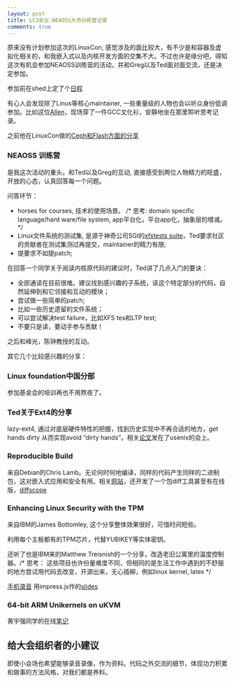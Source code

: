 ```yaml
---
layout: post
title: LC3会议-NEAOSS大师训练营记录
comments: true
---
```


原来没有计划参加这次的LinuxCon, 感觉涉及的面比较大，有不少是和容器及虚拟化相关的，和我嵌入式以及内核开发方面的交集不大。不过也许是缘分吧，得知这次有机会参加NEAOSS训练营的活动，并和Greg以及Ted面对面交流，还是决定参加。

参加前在shed上定了个[日程](https://lc3china2017.sched.com/yangwenbo)

有心人会发现除了Linus等核心maintainer, 一些重量级的人物也会以听众身份低调参加。比如这位[Allen](https://lc3china2017.sched.com/allensamuels)，现场穿了一件GCC文化衫，安静地坐在那里聆听思考记录。

之前他在LinuxCon做的[Ceph和Flash方面的分享](https://www.linux.com/videos/ceph-and-flash-allen-samuels-western-digital)


### NEAOSS 训练营
是我这次活动的重头。和Ted以及Greg的互动, 直接感受到两位人物精力的旺盛，开放的心态，认真回答每一个问题。

问答环节：
* horses for courses, 技术的使用场景。 /* 思考: domain specific language/hard ware/file system, app平台化，平台app化，抽象层的增减。*/
* Linux文件系统的测试集, 是源于神奇公司SGI的[xfstests suite](https://github.com/tytso/xfstests-bld/blob/master/Documentation/what-is-xfstests.md)，Ted要求社区的贡献者在测试集测过再提交，maintainer的精力有限;
* 提要求不如提patch;

在回答一个同学关于阅读内核原代码的建议时，Ted讲了几点入门的要诀：
* 全部通读在目前很难。建议找到感兴趣的子系统，读这个特定部分的代码，自然延伸到和它邻接和互动的模块；
* 尝试做一些简单的patch;
* 比如一些历史遗留的文件系统；
* 可以尝试解决test failure，比如XFS tes和LTP test;
* 不要只是读，要动手参与贡献！

之后和峰光，陈钟教授的互动。

其它几个比较感兴趣的分享：
### Linux foundation中国分部
参加基金会的培训再也不用熬夜了。

### Ted关于Ext4的分享
lazy-ext4, 通过对底层硬件特性的把握，找到历史实现中不再合适的地方，get hands dirty 从而实现avoid “dirty hands”。相关[论文](https://www.usenix.org/system/files/conference/fast17/fast17-aghayev.pdf)发在了usenix的会上。

### Reproducible Build
来自Debian的Chris Lamb。无论何时何地编译，同样的代码产生同样的二进制包，这对嵌入式应用和安全有用。相关[网站](https://reproducible-builds.org/)，还开发了一个包diff工具甚至有在线版，[diffscope](https://diffoscope.org/)

### Enhancing Linux Security with the TPM
来自IBM的James Bottomley, 这个分享整体效果很好，可惜时间短些。

利用每个主板都有的TPM芯片，代替YUBIKEY等实体密钥。

还听了也是IBM来的Matthew Treisnish的一个分享，改造老旧公寓里的温度控制器。/* 思考： 这些项目也许份量难度不同，但相同的是生活工作中遇到的不舒服的地方尝试用代码去改变，开源出来，无心插柳，例如linux kernel, latex */

[手机录音](https://soundcloud.com/user-796021324/james_bottomley_tpm_linux_security_lc3_beijing_2017)
用impress.js作的[slides](http://www.hansenpartnership.com/Impress-Slides/LinuxCon-China-2017/#/begin)

### 64-bit ARM Unikernels on uKVM
黄宇强同学的在线[笔记](https://hackmd.io/s/BkoYAUrQb)

## 给大会组织者的小建议
即使小会场也希望能够录音录像，作为资料。代码之外交流的细节，体现功力积累和做事的方法风格，对我们都是养料。

